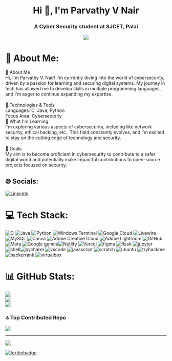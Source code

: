 <h1 align="center">Hi 👋, I'm Parvathy V Nair</h1>
<h3 align="center">A Cyber Security student at SJCET, Palai</h3>


<div align="center">
  <img src="https://profile-counter.glitch.me/parv-nair/count.svg?"  />
</div>

# 💫 About Me:
👋 About Me<br>Hi, I'm Parvathy V. Nair! I'm currently diving into the world of cybersecurity, driven by a passion for learning and securing digital systems. My journey in tech has allowed me to develop skills in multiple programming languages, and I'm eager to continue expanding my expertise.<br><br>🔧 Technologies & Tools<br>Languages: C, Java, Python<br>Focus Area: Cybersecurity<br>🌱 What I'm Learning<br>I'm exploring various aspects of cybersecurity, including  like network security, ethical hacking, etc.. This field constantly evolves, and I’m excited to stay on the cutting edge of technology and security.<br><br>🚀 Goals<br>My aim is to become proficient in cybersecurity to contribute to a safer digital world and potentially make impactful contributions to open-source projects focused on security.


## 🌐 Socials:
[![LinkedIn](https://img.shields.io/badge/LinkedIn-%230077B5.svg?logo=linkedin&logoColor=white)](https://linkedin.com/in/https://www.linkedin.com/in/parvathy-v-n-497867222/) 

# 💻 Tech Stack:
![C](https://img.shields.io/badge/c-%2300599C.svg?style=for-the-badge&logo=c&logoColor=white) ![Java](https://img.shields.io/badge/java-%23ED8B00.svg?style=for-the-badge&logo=openjdk&logoColor=white) ![Python](https://img.shields.io/badge/python-3670A0?style=for-the-badge&logo=python&logoColor=ffdd54) ![Windows Terminal](https://img.shields.io/badge/Windows%20Terminal-%234D4D4D.svg?style=for-the-badge&logo=windows-terminal&logoColor=white) ![Google Cloud](https://img.shields.io/badge/GoogleCloud-%234285F4.svg?style=for-the-badge&logo=google-cloud&logoColor=white) ![Livewire](https://img.shields.io/badge/livewire-%234e56a6.svg?style=for-the-badge&logo=livewire&logoColor=white) ![MySQL](https://img.shields.io/badge/mysql-4479A1.svg?style=for-the-badge&logo=mysql&logoColor=white) ![Canva](https://img.shields.io/badge/Canva-%2300C4CC.svg?style=for-the-badge&logo=Canva&logoColor=white) ![Adobe Creative Cloud](https://img.shields.io/badge/Adobe%20Creative%20Cloud-DA1F26.svg?style=for-the-badge&logo=Adobe%20Creative%20Cloud&logoColor=white) ![Adobe Lightroom](https://img.shields.io/badge/Adobe%20Lightroom-31A8FF.svg?style=for-the-badge&logo=Adobe%20Lightroom&logoColor=white) ![GitHub](https://img.shields.io/badge/github-%23121011.svg?style=for-the-badge&logo=github&logoColor=white) ![Meta](https://img.shields.io/badge/Meta-%230467DF.svg?style=for-the-badge&logo=Meta&logoColor=white) ![Google gemini](https://img.shields.io/badge/Google%20Gemini-8E75B2?style=for-the-badge&logo=googlegemini&logoColor=white)![Netlify](https://img.shields.io/badge/Netlify-00C7B7?style=for-the-badge&logo=netlify&logoColor=white) ![Vercel](https://img.shields.io/badge/Vercel-000000?style=for-the-badge&logo=vercel&logoColor=white) ![figma](https://img.shields.io/badge/Figma-F24E1E?style=for-the-badge&logo=figma&logoColor=white) ![flask](https://img.shields.io/badge/Flask-000000?style=for-the-badge&logo=flask&logoColor=white) ![jupyter](https://img.shields.io/badge/Jupyter-F37626.svg?&style=for-the-badge&logo=Jupyter&logoColor=white) ![shell](https://img.shields.io/badge/Shell_Script-121011?style=for-the-badge&logo=gnu-bash&logoColor=white)![pycharm](	https://img.shields.io/badge/PyCharm-000000.svg?&style=for-the-badge&logo=PyCharm&logoColor=white) ![vscode](https://img.shields.io/badge/VSCode-0078D4?style=for-the-badge&logo=visual%20studio%20code&logoColor=white) ![javascript](https://img.shields.io/badge/JavaScript-323330?style=for-the-badge&logo=javascript&logoColor=F7DF1E) ![scratch](https://img.shields.io/badge/Scratch-4D97FF?style=for-the-badge&logo=Scratch&logoColor=white) ![ubuntu](https://img.shields.io/badge/Ubuntu-E95420?style=for-the-badge&logo=ubuntu&logoColor=white) ![tryhackme](https://img.shields.io/badge/TryHackMe-212C42?style=for-the-badge&logo=TryHackMe&logoColor=white) ![hackerrank](https://img.shields.io/badge/-Hackerrank-2EC866?style=for-the-badge&logo=HackerRank&logoColor=white) ![virtualbox](https://img.shields.io/badge/VirtualBox-21416b?style=for-the-badge&logo=VirtualBox&logoColor=white)
# 📊 GitHub Stats:
![](https://github-readme-stats.vercel.app/api?username=parv-nair&theme=dark&hide_border=false&include_all_commits=true&count_private=true)<br/>
![](https://github-readme-streak-stats.herokuapp.com/?user=parv-nair&theme=dark&hide_border=false)<br/>
![](https://github-readme-stats.vercel.app/api/top-langs/?username=parv-nair&theme=dark&hide_border=false&include_all_commits=true&count_private=true&layout=compact)

### 🔝 Top Contributed Repo
![](https://github-contributor-stats.vercel.app/api?username=parv-nair&limit=5&theme=dark&combine_all_yearly_contributions=true)

---
[![](https://visitcount.itsvg.in/api?id=parv-nair&icon=0&color=1)](https://visitcount.itsvg.in)

[![forthebadge](https://forthebadge.com/images/featured/featured-built-with-love.svg)](https://forthebadge.com)






